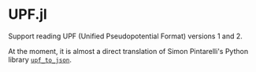 # UPF.jl

Support reading UPF (Unified Pseudopotential Format) versions 1 and 2.

At the moment, it is almost a direct translation of Simon Pintarelli's Python library [`upf_to_json`](https://github.com/simonpintarelli/upf_to_json).